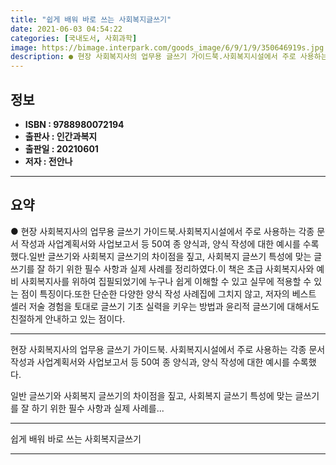 ```yaml
---
title: "쉽게 배워 바로 쓰는 사회복지글쓰기"
date: 2021-06-03 04:54:22
categories: [국내도서, 사회과학]
image: https://bimage.interpark.com/goods_image/6/9/1/9/350646919s.jpg
description: ● 현장 사회복지사의 업무용 글쓰기 가이드북.사회복지시설에서 주로 사용하는 각종 문서 작성과 사업계획서와 사업보고서 등 50여 종 양식과, 양식 작성에 대한 예시를 수록했다.일반 글쓰기와 사회복지 글쓰기의 차이점을 짚고, 사회복지 글쓰기 특성에 맞는 글쓰기를 잘 하기 위한 필수 사항과
---
```


## **정보**

- **ISBN : 9788980072194**
- **출판사 : 인간과복지**
- **출판일 : 20210601**
- **저자 : 전안나**

------



## **요약**

●  현장 사회복지사의 업무용 글쓰기 가이드북.사회복지시설에서 주로 사용하는 각종 문서 작성과 사업계획서와 사업보고서 등 50여 종 양식과, 양식 작성에 대한 예시를 수록했다.일반 글쓰기와 사회복지 글쓰기의 차이점을 짚고, 사회복지 글쓰기 특성에 맞는 글쓰기를 잘 하기 위한 필수 사항과 실제 사례를 정리하였다.이 책은 초급 사회복지사와 예비 사회복지사를 위하여 집필되었기에 누구나 쉽게 이해할 수 있고 실무에 적용할 수 있는 점이 특징이다.또한 단순한 다양한 양식 작성 사례집에 그치지 않고, 저자의 베스트 셀러 저술 경험을 토대로 글쓰기 기초 실력을 키우는 방법과 윤리적 글쓰기에 대해서도 친절하게 안내하고 있는 점이다.

------

현장 사회복지사의 업무용 글쓰기 가이드북.
사회복지시설에서 주로 사용하는 각종 문서 작성과 사업계획서와 사업보고서 등 50여 종 양식과, 양식 작성에 대한 예시를 수록했다.

일반 글쓰기와 사회복지 글쓰기의 차이점을 짚고, 사회복지 글쓰기 특성에 맞는 글쓰기를 잘 하기 위한 필수 사항과 실제 사례를... 

------


쉽게 배워 바로 쓰는 사회복지글쓰기 

------


